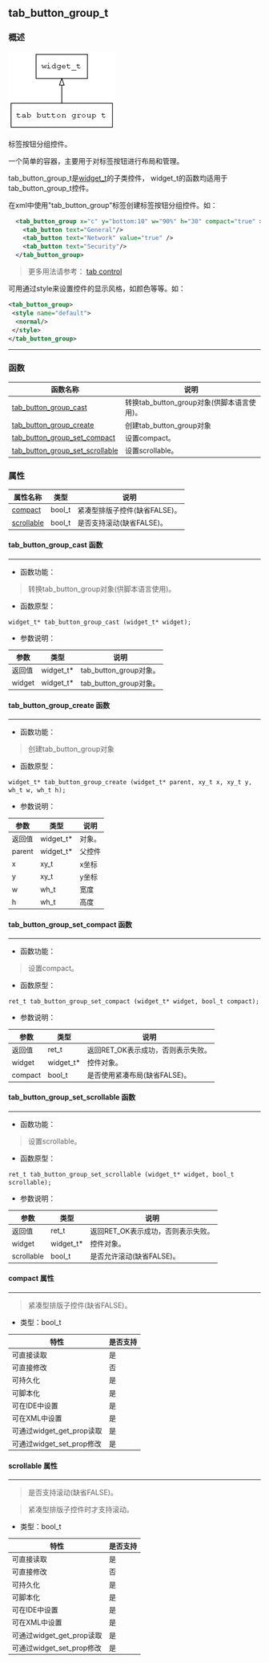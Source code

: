 ## tab\_button\_group\_t
### 概述
![image](images/tab_button_group_t_0.png)

 标签按钮分组控件。

 一个简单的容器，主要用于对标签按钮进行布局和管理。

 tab\_button\_group\_t是[widget\_t](widget_t.md)的子类控件，
 widget\_t的函数均适用于tab\_button\_group\_t控件。

 在xml中使用"tab\_button\_group"标签创建标签按钮分组控件。如：

 ```xml
   <tab_button_group x="c" y="bottom:10" w="90%" h="30" compact="true" >
     <tab_button text="General"/>
     <tab_button text="Network" value="true" />
     <tab_button text="Security"/>
   </tab_button_group>
 ```

 > 更多用法请参考：
 [tab control](https://github.com/zlgopen/awtk/blob/master/demos/assets/raw/ui/)

 可用通过style来设置控件的显示风格，如颜色等等。如：

 ```xml
 <tab_button_group>
  <style name="default">
   <normal/>
  </style>
 </tab_button_group>
 ```


----------------------------------
### 函数
<p id="tab_button_group_t_methods">

| 函数名称 | 说明 | 
| -------- | ------------ | 
| <a href="#tab_button_group_t_tab_button_group_cast">tab\_button\_group\_cast</a> | 转换tab_button_group对象(供脚本语言使用)。 |
| <a href="#tab_button_group_t_tab_button_group_create">tab\_button\_group\_create</a> | 创建tab_button_group对象 |
| <a href="#tab_button_group_t_tab_button_group_set_compact">tab\_button\_group\_set\_compact</a> | 设置compact。 |
| <a href="#tab_button_group_t_tab_button_group_set_scrollable">tab\_button\_group\_set\_scrollable</a> | 设置scrollable。 |
### 属性
<p id="tab_button_group_t_properties">

| 属性名称 | 类型 | 说明 | 
| -------- | ----- | ------------ | 
| <a href="#tab_button_group_t_compact">compact</a> | bool\_t | 紧凑型排版子控件(缺省FALSE)。 |
| <a href="#tab_button_group_t_scrollable">scrollable</a> | bool\_t | 是否支持滚动(缺省FALSE)。 |
#### tab\_button\_group\_cast 函数
-----------------------

* 函数功能：

> <p id="tab_button_group_t_tab_button_group_cast"> 转换tab_button_group对象(供脚本语言使用)。



* 函数原型：

```
widget_t* tab_button_group_cast (widget_t* widget);
```

* 参数说明：

| 参数 | 类型 | 说明 |
| -------- | ----- | --------- |
| 返回值 | widget\_t* | tab\_button\_group对象。 |
| widget | widget\_t* | tab\_button\_group对象。 |
#### tab\_button\_group\_create 函数
-----------------------

* 函数功能：

> <p id="tab_button_group_t_tab_button_group_create"> 创建tab_button_group对象



* 函数原型：

```
widget_t* tab_button_group_create (widget_t* parent, xy_t x, xy_t y, wh_t w, wh_t h);
```

* 参数说明：

| 参数 | 类型 | 说明 |
| -------- | ----- | --------- |
| 返回值 | widget\_t* | 对象。 |
| parent | widget\_t* | 父控件 |
| x | xy\_t | x坐标 |
| y | xy\_t | y坐标 |
| w | wh\_t | 宽度 |
| h | wh\_t | 高度 |
#### tab\_button\_group\_set\_compact 函数
-----------------------

* 函数功能：

> <p id="tab_button_group_t_tab_button_group_set_compact"> 设置compact。



* 函数原型：

```
ret_t tab_button_group_set_compact (widget_t* widget, bool_t compact);
```

* 参数说明：

| 参数 | 类型 | 说明 |
| -------- | ----- | --------- |
| 返回值 | ret\_t | 返回RET\_OK表示成功，否则表示失败。 |
| widget | widget\_t* | 控件对象。 |
| compact | bool\_t | 是否使用紧凑布局(缺省FALSE)。 |
#### tab\_button\_group\_set\_scrollable 函数
-----------------------

* 函数功能：

> <p id="tab_button_group_t_tab_button_group_set_scrollable"> 设置scrollable。



* 函数原型：

```
ret_t tab_button_group_set_scrollable (widget_t* widget, bool_t scrollable);
```

* 参数说明：

| 参数 | 类型 | 说明 |
| -------- | ----- | --------- |
| 返回值 | ret\_t | 返回RET\_OK表示成功，否则表示失败。 |
| widget | widget\_t* | 控件对象。 |
| scrollable | bool\_t | 是否允许滚动(缺省FALSE)。 |
#### compact 属性
-----------------------
> <p id="tab_button_group_t_compact"> 紧凑型排版子控件(缺省FALSE)。


* 类型：bool\_t

| 特性 | 是否支持 |
| -------- | ----- |
| 可直接读取 | 是 |
| 可直接修改 | 否 |
| 可持久化   | 是 |
| 可脚本化   | 是 |
| 可在IDE中设置 | 是 |
| 可在XML中设置 | 是 |
| 可通过widget\_get\_prop读取 | 是 |
| 可通过widget\_set\_prop修改 | 是 |
#### scrollable 属性
-----------------------
> <p id="tab_button_group_t_scrollable"> 是否支持滚动(缺省FALSE)。

 > 紧凑型排版子控件时才支持滚动。


* 类型：bool\_t

| 特性 | 是否支持 |
| -------- | ----- |
| 可直接读取 | 是 |
| 可直接修改 | 否 |
| 可持久化   | 是 |
| 可脚本化   | 是 |
| 可在IDE中设置 | 是 |
| 可在XML中设置 | 是 |
| 可通过widget\_get\_prop读取 | 是 |
| 可通过widget\_set\_prop修改 | 是 |
